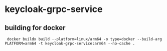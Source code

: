 # keycloak-grpc-service

## building for docker
```shell
 docker buildx build --platform=linux/arm64 -o type=docker --build-arg PLATFORM=arm64 -t keycloak-grpc-service:arm64 --no-cache .
```

